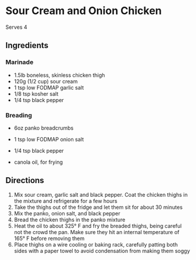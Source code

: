 # Sour Cream and Onion Chicken

Serves 4

## Ingredients

### Marinade
* 1.5lb boneless, skinless chicken thigh
* 120g (1/2 cup) sour cream
* 1 tsp low FODMAP garlic salt
* 1/8 tsp kosher salt
* 1/4 tsp black pepper

### Breading
* 6oz panko breadcrumbs
* 1 tsp low FODMAP onion salt
* 1/4 tsp black pepper


* canola oil, for frying

## Directions
1. Mix sour cream, garlic salt and black pepper. Coat the chicken thighs in the mixture and refrigerate for a few hours
1. Take the thighs out of the fridge and let them sit for about 30 minutes
1. Mix the panko, onion salt, and black pepper
1. Bread the chicken thighs in the panko mixture
1. Heat the oil to about 325° F and fry the breaded thighs, being careful not the crowd the pan. Make sure they hit an internal temperature of 165° F before removing them
1. Place thighs on a wire cooling or baking rack, carefully patting both sides with a paper towel to avoid condensation from making them soggy
